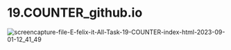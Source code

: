 # 19.COUNTER_github.io
![screencapture-file-E-felix-it-All-Task-19-COUNTER-index-html-2023-09-01-12_41_49](https://github.com/durgesh2051/19.COUNTER_github.io/assets/133377196/e0278c5c-ba93-4b9c-93d8-7940a1d3e98a)
